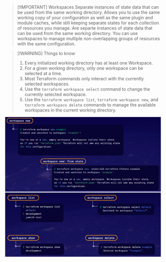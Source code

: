 > [!IMPORTANT] Workspaces
> Separate instances of state data that can be used from the same working directory.
> Allows you to use the same working copy of your configuration as well as the same plugin and module caches, while still keeping separate states for each collection of resources you manage.
> Are separte instances of state data that can be used from the same working directory. You can use workspaces to manage multiple non-overlapping groups of resources with the same configuration.


> [!WARNING] Things to know
> 1. Every initialized working directory has at least one Workspace.
> 2. For a given working directory, only one workspace can be selected at a time.
> 3. Most Terraform commands only interact with the currently selected workspaces.
> 4. Use the `terraform workspace select` command to change the currently selected workspace.
> 5. Use the `terraform workspace list`, `terraform workspace new`, and `terraform workspace delete` commands to manage the available workspaces in the current working directory.

![](../img/Pasted%20image%2020240926100114.png)
![](../img/Pasted%20image%2020240926100042.png)